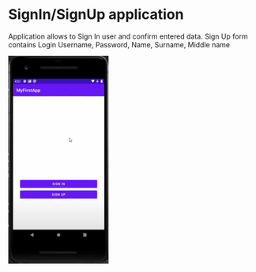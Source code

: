 # SignIn/SignUp application
Application allows to Sign In user and confirm entered data. Sign Up form contains Login Username, Password, Name, Surname, Middle name 

![alt text](https://raw.githubusercontent.com/mmariyam/app/main/1.png)

